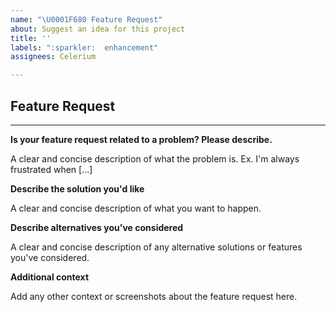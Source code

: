 ```yaml
---
name: "\U0001F680 Feature Request"
about: Suggest an idea for this project
title: ''
labels: ":sparkler:  enhancement"
assignees: Celerium

---
```


## Feature Request

---

**Is your feature request related to a problem? Please describe.**

A clear and concise description of what the problem is. Ex. I'm always frustrated when [...]

**Describe the solution you'd like**

A clear and concise description of what you want to happen.

**Describe alternatives you've considered**

A clear and concise description of any alternative solutions or features you've considered.

**Additional context**

Add any other context or screenshots about the feature request here.
